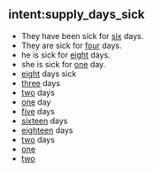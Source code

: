 ## intent:supply_days_sick
- They have been sick for [six](days_sick) days.
- They are sick for [four](days_sick) days.
- he is sick for [eight](days_sick) days.
- she is sick for [one](days_sick) day.
- [eight](days_sick) days sick
- [three](days_sick) days
- [two](days_sick) days
- [one](days_sick) day
- [five](days_sick) days
- [sixteen](days_sick) days
- [eighteen](days_sick) days
- [two](days_sick) days
- [one](days_sick)
- [two](days_sick)